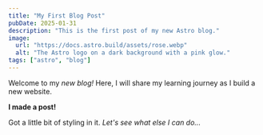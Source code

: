 ```yaml
---
title: "My First Blog Post"
pubDate: 2025-01-31
description: "This is the first post of my new Astro blog."
image:
  url: "https://docs.astro.build/assets/rose.webp"
  alt: "The Astro logo on a dark background with a pink glow."
tags: ["astro", "blog"]
---
```


Welcome to my _new blog!_ Here, I will share my learning journey as I build a new website.

**I made a post!**

Got a little bit of styling in it. _Let's see what else I can do..._
